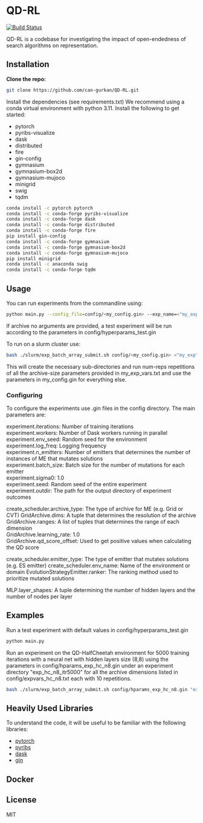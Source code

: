 # QD-RL

[![Build Status](https://travis-ci.org/joemccann/dillinger.svg?branch=master)](https://travis-ci.org/joemccann/dillinger)

QD-RL is a codebase for investigating the impact of open-endedness of search algorithms on representation.

## Installation

**Clone the repo:**
   ```bash
   git clone https://github.com/can-gurkan/QD-RL.git
   ```
Install the dependencies (see requirements.txt)
We recommend using a conda virtual environment with python 3.11.
Install the following to get started:
- pytorch
- pyribs-visualize
- dask
- distributed
- fire
- gin-config
- gymnasium
- gymnasium-box2d
- gymnasium-mujoco
- minigrid
- swig
- tqdm

```sh
conda install -c pytorch pytorch
conda install -c conda-forge pyribs-visualize
conda install -c conda-forge dask
conda install -c conda-forge distributed
conda install -c conda-forge fire
pip install gin-config
conda install -c conda-forge gymnasium
conda install -c conda-forge gymnasium-box2d
conda install -c conda-forge gymnasium-mujoco
pip install minigrid
conda install -c anaconda swig
conda install -c conda-forge tqdm
```

## Usage

You can run experiments from the commandline using:
```sh
python main.py --config_file=config/<my_config.gin> --exp_name=<"my_exp"> --archive_size=<"(n,n)"> --reps=<"n">
```
If archive no arguments are provided, a test experiment will be run according to the parameters in config/hyperparams_test.gin

To run on a slurm cluster use:
```sh
bash ./slurm/exp_batch_array_submit.sh config/<my_config.gin> <"my_exp"> config/<my_exp_vars.txt> <num-reps>
```
This will create the necessary sub-directories and run num-reps repetitions of all the archive-size parameters provided in my_exp_vars.txt and use the parameters in my_config.gin for everything else.

### Configuring
To configure the experiments use .gin files in the config directory.
The main parameters are:

 experiment.iterations: Number of training iterations  
 experiment.workers: Number of Dask workers running in parallel  
 experiment.env_seed: Random seed for the environment  
 experiment.log_freq: Logging frequency  
 experiment.n_emitters: Number of emitters that determines the 
 number of instances of ME that mutates solutions  
 experiment.batch_size: Batch size for the number of mutations for each emitter  
 experiment.sigma0: 1.0  
 experiment.seed: Random seed of the entire experiment  
 experiment.outdir: The path for the output directory of experiment outcomes  

 create_scheduler.archive_type: The type of archive for ME (e.g. Grid or CVT) 
 GridArchive.dims: A tuple that determines the resolution of the archive  
 GridArchive.ranges: A list of tuples that determines the range of each dimension  
 GridArchive.learning_rate: 1.0  
 GridArchive.qd_score_offset: Used to get positive values when calculating the QD score  

 create_scheduler.emitter_type: The type of emitter that mutates solutions (e.g. ES emitter)
 create_scheduler.env_name: Name of the environment or domain
 EvolutionStrategyEmitter.ranker: The ranking method used to prioritize mutated solutions
 
 MLP.layer_shapes: A tuple determining the number of hidden layers and the number of nodes per layer

## Examples
Run a test experiment with default values in config/hyperparams_test.gin
```sh
python main.py
```
Run an experiment on the QD-HalfCheetah environment for 5000 training iterations with a neural net with hidden layers size (8,8) using the parameters in config/hparams_exp_hc_n8.gin under an experiment directory "exp_hc_n8_itr5000" for all the archive dimensions listed in config/expvars_hc_n8.txt each with 10 repetitions.
```sh
bash ./slurm/exp_batch_array_submit.sh config/hparams_exp_hc_n8.gin "exp_hc_n8_itr5000" config/expvars_hc_n8.txt 10
```

## Heavily Used Libraries

To understand the code, it will be useful to be familiar with the following libraries:

- [pytorch](https://pytorch.org/)
- [pyribs](https://pyribs.org)
- [dask](https://dask.org)
- [gin](https://github.com/google/gin-config)

## Docker

## License

MIT

